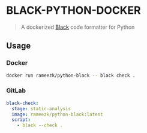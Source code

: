 # BLACK-PYTHON-DOCKER

> A dockerized [Black](https://github.com/ambv/black) code formatter for Python

## Usage
### Docker
```bash
docker run rameezk/python-black -- black check .
```

### GitLab
```yaml
black-check:
  stage: static-analysis
  image: rameezk/python-black:latest
  script:
    - black --check . 
```